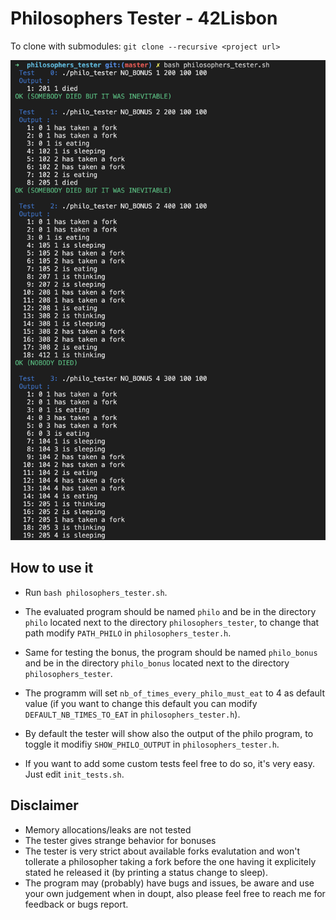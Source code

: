 # Philosophers Tester - 42Lisbon

To clone with submodules: `git clone --recursive <project url>`

![Screenshot](screenshot.png)

## How to use it

- Run `bash philosophers_tester.sh`.

- The evaluated program should be named `philo` and be in the directory `philo` located next to the directory `philosophers_tester`, to change that path modify `PATH_PHILO` in `philosophers_tester.h`.

- Same for testing the bonus, the program should be named `philo_bonus` and be in the directory `philo_bonus` located next to the directory `philosophers_tester`.

- The programm will set `nb_of_times_every_philo_must_eat` to 4 as default value (if you want to change this default you can modify `DEFAULT_NB_TIMES_TO_EAT` in `philosophers_tester.h`).

- By default the tester will show also the output of the philo program, to toggle it modifiy `SHOW_PHILO_OUTPUT` in `philosophers_tester.h`.

- If you want to add some custom tests feel free to do so, it's very easy. Just edit `init_tests.sh`.

## Disclaimer
- Memory allocations/leaks are not tested
- The tester gives strange behavior for bonuses
- The tester is very strict about available forks evalutation and won't tollerate a philosopher taking a fork before the one having it explicitely stated he released it (by printing a status change to sleep).
- The program may (probably) have bugs and issues, be aware and use your own judgement when in doupt, also please feel free to reach me for feedback or bugs report.
